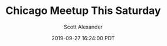---
layout: podcast
title: "Chicago Meetup This Saturday"
author: Scott Alexander
description: https://slatestarcodex.com/2019/09/27/chicago-meetup-this-saturday/
date: 2019-09-27 16:24:00 PDT
length: 156688
duration: 39
guid: chicago-meetup-this-saturday
---